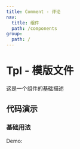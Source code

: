 ```yaml
---
title: Comment - 评论
nav:
  title: 组件
  path: /components
group:
  path: /
---
```


# Tpl - 模版文件

这是一个组件的基础描述

## 代码演示

### 基础用法

Demo:

<code src="./demos/comment.tsx"  background="#f0f2f5" />
